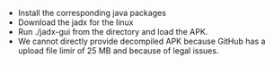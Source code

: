 
* Install the corresponding java packages
* Download the jadx for the linux
* Run ./jadx-gui from the directory and load the APK. 
* We cannot directly provide decompiled APK because GitHub has a upload file limir of 25 MB and because of legal issues. 
